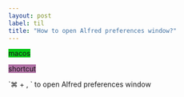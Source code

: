 ```yaml
---
layout: post
label: til
title: "How to open Alfred preferences window?"
---
```


<p>
  
  <span class="issue-label" style="background-color: #07C617">macos</span>
  
  <span class="issue-label" style="background-color: #AF70A4">shortcut</span>
  
</p>
`⌘ + , ` to open Alfred preferences window 

